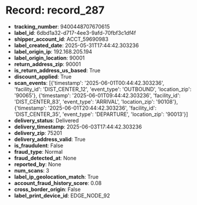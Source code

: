 # Record: record_287

- **tracking_number**: 9400448707670615
- **label_id**: 6dbd1a32-d717-4ee3-9afd-70fbf3c1df4f
- **shipper_account_id**: ACCT_59690983
- **label_created_date**: 2025-05-31T17:44:42.303236
- **label_origin_ip**: 192.168.205.194
- **label_origin_location**: 90001
- **return_address_zip**: 90001
- **is_return_address_us_based**: True
- **discount_applied**: True
- **scan_events**: [{'timestamp': '2025-06-01T00:44:42.303236', 'facility_id': 'DIST_CENTER_12', 'event_type': 'OUTBOUND', 'location_zip': '90065'}, {'timestamp': '2025-06-01T09:44:42.303236', 'facility_id': 'DIST_CENTER_83', 'event_type': 'ARRIVAL', 'location_zip': '90108'}, {'timestamp': '2025-06-01T20:44:42.303236', 'facility_id': 'DIST_CENTER_35', 'event_type': 'DEPARTURE', 'location_zip': '90013'}]
- **delivery_status**: Delivered
- **delivery_timestamp**: 2025-06-03T17:44:42.303236
- **delivery_zip**: 75201
- **delivery_address_valid**: True
- **is_fraudulent**: False
- **fraud_type**: Normal
- **fraud_detected_at**: None
- **reported_by**: None
- **num_scans**: 3
- **label_ip_geolocation_match**: True
- **account_fraud_history_score**: 0.08
- **cross_border_origin**: False
- **label_print_device_id**: EDGE_NODE_92
